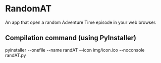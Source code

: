 # RandomAT
An app that open a random Adventure Time episode in your web browser.

## Compilation command (using PyInstaller)
pyinstaller --onefile --name randAT --icon img/icon.ico --noconsole randAT.py